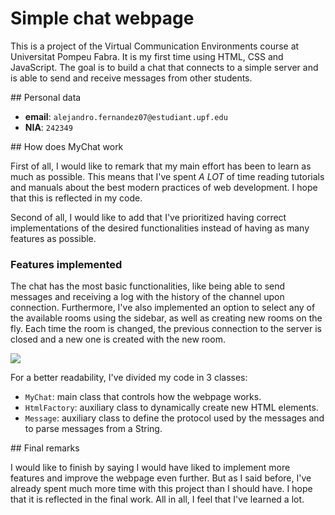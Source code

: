 # Simple chat webpage

This is a project of the Virtual Communication Environments course at Universitat Pompeu Fabra. It is my first time using HTML, CSS and JavaScript. The goal is to build a chat that connects to a simple server and is able to send and receive messages from other students.

## Personal data

- **email**: `alejandro.fernandez07@estudiant.upf.edu`
- **NIA**: `242349`

## How does MyChat work

First of all, I would like to remark that my main effort has been to learn as much as possible. This means that I've spent *A LOT* of time reading tutorials and manuals about the best modern practices of web development. I hope that this is reflected in my code.

Second of all, I would like to add that I've prioritized having correct implementations of the desired functionalities instead of having as many features as possible.

### Features implemented

The chat has the most basic functionalities, like being able to send messages and receiving a log with the history of the channel upon connection. Furthermore, I've also implemented an option to select any of the available rooms using the sidebar, as well as creating new rooms on the fly. Each time the room is changed, the previous connection to the server is closed and a new one is created with the new room.

![](Screenshot.png)

For a better readability, I've divided my code in 3 classes:

- `MyChat`: main class that controls how the webpage works.
- `HtmlFactory`: auxiliary class to dynamically create new HTML elements.
- `Message`: auxiliary class to define the protocol used by the messages and to parse messages from a String.

## Final remarks

I would like to finish by saying I would have liked to implement more features and improve the webpage even further. But as I said before, I've already spent much more time with this project than I should have. I hope that it is reflected in the final work. All in all, I feel that I've learned a lot.